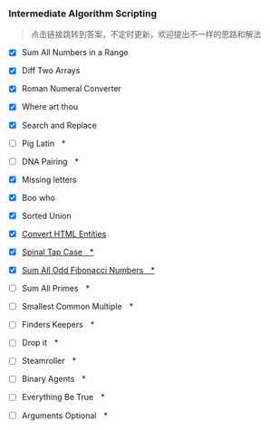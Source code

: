 
### Intermediate Algorithm Scripting
> 点击链接跳转到答案，不定时更新，欢迎提出不一样的思路和解法<br/>

- [x]  Sum All Numbers in a Range 
- [x]  Diff Two Arrays
- [x]  Roman Numeral Converter
- [x]  Where art thou
- [x]  Search and Replace
- [ ]  Pig Latin    *
- [ ]  DNA Pairing    *
- [x]  Missing letters
- [x]  Boo who
- [x]  Sorted Union
- [x]  [Convert HTML Entities][1]
- [x]  [Spinal Tap Case    *][2]
- [x]  [Sum All Odd Fibonacci Numbers    *][3]
- [ ]  Sum All Primes    *
- [ ]  Smallest Common Multiple    *
- [ ]  Finders Keepers    *
- [ ]  Drop it    *
- [ ]  Steamroller    *
- [ ]  Binary Agents    *
- [ ]  Everything Be True    *
- [ ]  Arguments Optional    *


  [1]: Convert%20HTML%20Entities.md
  [2]: SpinalTapCase.md
  [3]: SumAllOddFibonacciNumbers.md
